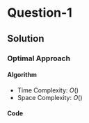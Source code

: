 # Question-1


## Solution


### Optimal Approach


#### Algorithm


- Time Complexity: $O()$
- Space Complexity: $O()$


#### Code


```javascript
```